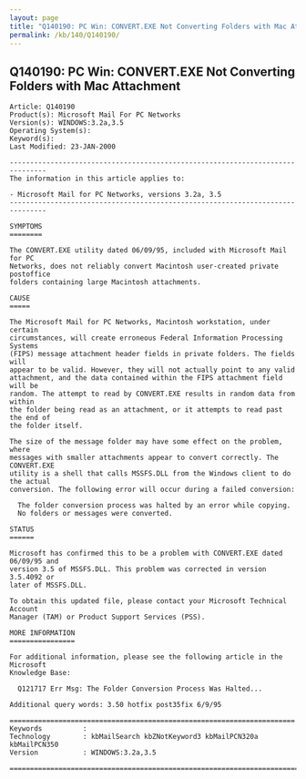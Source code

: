```yaml
---
layout: page
title: "Q140190: PC Win: CONVERT.EXE Not Converting Folders with Mac Attachment"
permalink: /kb/140/Q140190/
---
```


## Q140190: PC Win: CONVERT.EXE Not Converting Folders with Mac Attachment

	Article: Q140190
	Product(s): Microsoft Mail For PC Networks
	Version(s): WINDOWS:3.2a,3.5
	Operating System(s): 
	Keyword(s): 
	Last Modified: 23-JAN-2000
	
	-------------------------------------------------------------------------------
	The information in this article applies to:
	
	- Microsoft Mail for PC Networks, versions 3.2a, 3.5 
	-------------------------------------------------------------------------------
	
	SYMPTOMS
	========
	
	The CONVERT.EXE utility dated 06/09/95, included with Microsoft Mail for PC
	Networks, does not reliably convert Macintosh user-created private postoffice
	folders containing large Macintosh attachments.
	
	CAUSE
	=====
	
	The Microsoft Mail for PC Networks, Macintosh workstation, under certain
	circumstances, will create erroneous Federal Information Processing Systems
	(FIPS) message attachment header fields in private folders. The fields will
	appear to be valid. However, they will not actually point to any valid
	attachment, and the data contained within the FIPS attachment field will be
	random. The attempt to read by CONVERT.EXE results in random data from within
	the folder being read as an attachment, or it attempts to read past the end of
	the folder itself.
	
	The size of the message folder may have some effect on the problem, where
	messages with smaller attachments appear to convert correctly. The CONVERT.EXE
	utility is a shell that calls MSSFS.DLL from the Windows client to do the actual
	conversion. The following error will occur during a failed conversion:
	
	  The folder conversion process was halted by an error while copying.
	  No folders or messages were converted.
	
	STATUS
	======
	
	Microsoft has confirmed this to be a problem with CONVERT.EXE dated 06/09/95 and
	version 3.5 of MSSFS.DLL. This problem was corrected in version 3.5.4092 or
	later of MSSFS.DLL.
	
	To obtain this updated file, please contact your Microsoft Technical Account
	Manager (TAM) or Product Support Services (PSS).
	
	MORE INFORMATION
	================
	
	For additional information, please see the following article in the Microsoft
	Knowledge Base:
	
	  Q121717 Err Msg: The Folder Conversion Process Was Halted...
	
	Additional query words: 3.50 hotfix post35fix 6/9/95
	
	======================================================================
	Keywords          :  
	Technology        : kbMailSearch kbZNotKeyword3 kbMailPCN320a kbMailPCN350
	Version           : WINDOWS:3.2a,3.5
	
	=============================================================================
	
